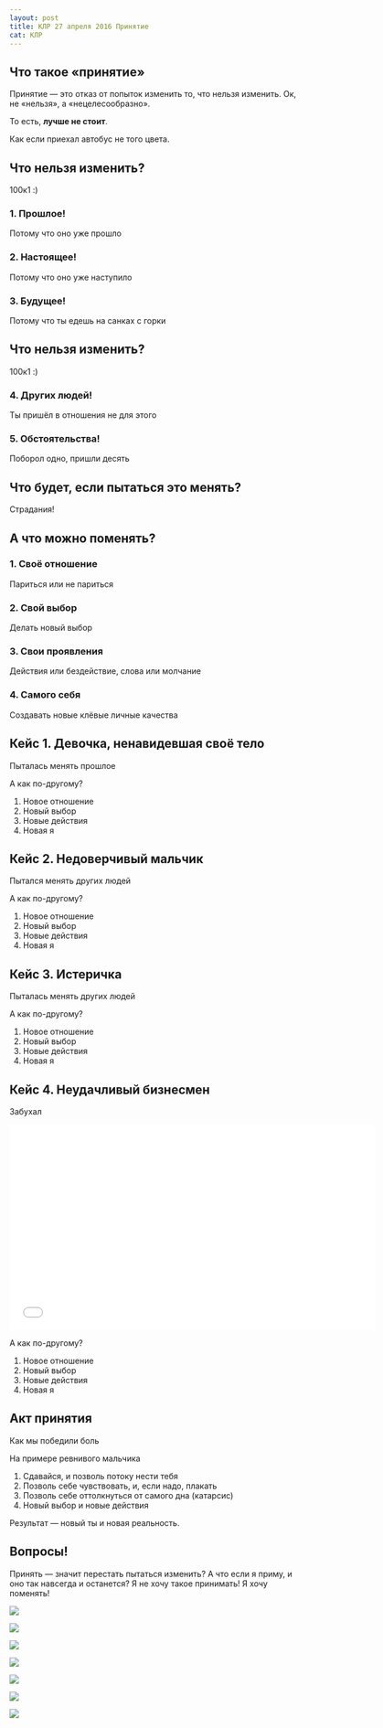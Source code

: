 ```yaml
---
layout: post
title: КЛР 27 апреля 2016 Принятие
cat: КЛР
---
```


## Что такое «принятие»

Принятие — это отказ от попыток изменить то, что нельзя изменить.
Ок, не «нельзя», а «нецелесообразно».

То есть, **лучше не стоит**.

Как если приехал автобус не того цвета.

## Что нельзя изменить?

100к1 :)

### 1. Прошлое!

Потому что оно уже прошло

### 2. Настоящее!

Потому что оно уже наступило

### 3. Будущее!

Потому что ты едешь на санках с горки

## Что нельзя изменить?

100к1 :)

### 4. Других людей!

Ты пришёл в отношения не для этого

### 5. Обстоятельства!

Поборол одно, пришли десять

## Что будет, если пытаться это менять?

Страдания!

## А что можно поменять?

### 1. Своё отношение

Париться или не париться

### 2. Свой выбор

Делать новый выбор

### 3. Свои проявления

Действия или бездействие, слова или молчание

### 4. Самого себя

Создавать новые клёвые личные качества

## Кейс 1. Девочка, ненавидевшая своё тело

Пыталась менять прошлое

А как по-другому?

1. Новое отношение
1. Новый выбор
1. Новые действия
1. Новая я

## Кейс 2. Недоверчивый мальчик

Пытался менять других людей

А как по-другому?

1. Новое отношение
1. Новый выбор
1. Новые действия
1. Новая я

## Кейс 3. Истеричка

Пыталась менять других людей

А как по-другому?

1. Новое отношение
1. Новый выбор
1. Новые действия
1. Новая я

## Кейс 4. Неудачливый бизнесмен

Забухал

<iframe src="//coub.com/embed/bgkvn?muted=false&autostart=false&originalSize=false&startWithHD=false" allowfullscreen="true" frameborder="0" width="640" height="360"></iframe>

А как по-другому?

1. Новое отношение
1. Новый выбор
1. Новые действия
1. Новая я

## Акт принятия

Как мы победили боль

На примере ревнивого мальчика

1. Сдавайся, и позволь потоку нести тебя
2. Позволь себе чувствовать, и, если надо, плакать
3. Позволь себе оттолкнуться от самого дна (катарсис)
4. Новый выбор и новые действия

Результат — новый ты и новая реальность.

## Вопросы!

Принять — значит перестать пытаться изменить? А что если я приму, и оно так навсегда и останется? Я не хочу такое принимать! Я хочу поменять!

![](https://pp.vk.me/c626431/v626431697/5bdc/t1t7RtEbQ3I.jpg)

![](https://pp.vk.me/c626431/v626431697/5be6/LFkBZbBKuqE.jpg)

![](https://pp.vk.me/c626431/v626431697/5bf0/HPZXo1ZTQt0.jpg)

![](https://pp.vk.me/c626431/v626431697/5bfa/FYGqjlDO_hE.jpg)

![](https://pp.vk.me/c626431/v626431697/5c04/yxnqpPENTQk.jpg)

![](https://pp.vk.me/c626431/v626431697/5c0e/E_CVzbkqhPU.jpg)

![](https://pp.vk.me/c626431/v626431697/5c18/mIPvUQdnX0E.jpg)
